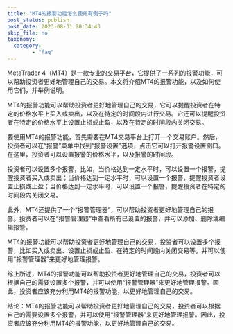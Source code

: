 ```yaml
---
title: "MT4的报警功能怎么使用有例子吗"
post_status: publish
post_date: 2023-08-31 20:34:43
skip_file: no
taxonomy:
  category:
        - "faq"
---
```


MetaTrader 4（MT4）是一款专业的交易平台，它提供了一系列的报警功能，可以帮助投资者更好地管理自己的交易。本文将介绍MT4的报警功能，以及如何使用它们，并举例说明。

MT4的报警功能可以帮助投资者更好地管理自己的交易，它可以提醒投资者在特定的价格水平上买入或卖出，以及在特定的时间段内进行交易。它还可以提醒投资者在特定的价格水平上设置止损或止盈，以及在特定的时间段内关闭交易。

要使用MT4的报警功能，首先需要在MT4交易平台上打开一个交易账户。然后，投资者可以在“报警”菜单中找到“报警设置”选项，点击它可以打开报警设置窗口。在这里，投资者可以设置报警的价格水平，以及报警的时间段。

投资者可以设置多个报警，比如，当价格达到一定水平时，可以设置一个报警，提醒投资者买入或卖出；当价格达到一定水平时，可以设置一个报警，提醒投资者设置止损或止盈；当价格达到一定水平时，可以设置一个报警，提醒投资者在特定的时间段内关闭交易。

此外，MT4还提供了一个“报警管理器”，可以帮助投资者更好地管理自己的报警。投资者可以在“报警管理器”中查看所有已设置的报警，并可以添加、删除或编辑报警。

MT4的报警功能可以帮助投资者更好地管理自己的交易，投资者可以设置多个报警，比如买入或卖出、设置止损或止盈、在特定的时间段内关闭交易等，并可以使用“报警管理器”来更好地管理报警。

综上所述，MT4的报警功能可以帮助投资者更好地管理自己的交易，投资者可以根据自己的需要设置多个报警，并可以使用“报警管理器”来更好地管理报警。因此，投资者应该充分利用MT4的报警功能，以更好地管理自己的交易。

结论：MT4的报警功能可以帮助投资者更好地管理自己的交易，投资者可以根据自己的需要设置多个报警，并可以使用“报警管理器”来更好地管理报警。因此，投资者应该充分利用MT4的报警功能，以更好地管理自己的交易。
